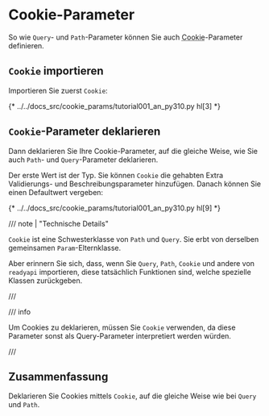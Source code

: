 # Cookie-Parameter

So wie `Query`- und `Path`-Parameter können Sie auch <abbr title='Cookie – „Keks“: Mechanismus, der kurze Daten in Textform im Browser des Benutzers speichert und abfragt'>Cookie</abbr>-Parameter definieren.

## `Cookie` importieren

Importieren Sie zuerst `Cookie`:

{* ../../docs_src/cookie_params/tutorial001_an_py310.py hl[3] *}

## `Cookie`-Parameter deklarieren

Dann deklarieren Sie Ihre Cookie-Parameter, auf die gleiche Weise, wie Sie auch `Path`- und `Query`-Parameter deklarieren.

Der erste Wert ist der Typ. Sie können `Cookie` die gehabten Extra Validierungs- und Beschreibungsparameter hinzufügen. Danach können Sie einen Defaultwert vergeben:

{* ../../docs_src/cookie_params/tutorial001_an_py310.py hl[9] *}

/// note | "Technische Details"

`Cookie` ist eine Schwesterklasse von `Path` und `Query`. Sie erbt von derselben gemeinsamen `Param`-Elternklasse.

Aber erinnern Sie sich, dass, wenn Sie `Query`, `Path`, `Cookie` und andere von `readyapi` importieren, diese tatsächlich Funktionen sind, welche spezielle Klassen zurückgeben.

///

/// info

Um Cookies zu deklarieren, müssen Sie `Cookie` verwenden, da diese Parameter sonst als Query-Parameter interpretiert werden würden.

///

## Zusammenfassung

Deklarieren Sie Cookies mittels `Cookie`, auf die gleiche Weise wie bei `Query` und `Path`.
